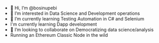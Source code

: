 - 👋 Hi, I’m @bosinupebi
- 👀 I’m interested in Data Science and Development operations
- 🌱 I’m currently learning Testing Automation in C# and Selenium
- I'm currently learning Dapp development
- 💞️ I’m looking to collaborate on Democratizing data science/analysis
- Running an Ethereum Classic Node in the wild
